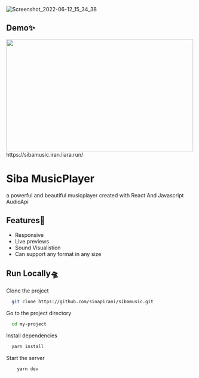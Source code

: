 ![Screenshot_2022-06-12_15_34_38](https://user-images.githubusercontent.com/44531109/173252599-8c9c17aa-0fea-4fa0-b338-29e679f1eeea.png)

## Demo✨
<img src='https://user-images.githubusercontent.com/44531109/173253532-7ba7d1d1-7ee9-4f8c-801a-a766d0a8ffa7.gif' width=500 height=300/>
https://sibamusic.iran.liara.run/

# Siba MusicPlayer

a powerful and beautiful musicplayer created with React And Javascript AudioApi




## Features🎉

- Responsive
- Live previews
- Sound Visualistion
- Can support any format in any size


## Run Locally🛸

Clone the project

```bash
  git clone https://github.com/sinapirani/sibamusic.git
```

Go to the project directory

```bash
  cd my-project
```

Install dependencies

```bash
  yarn install
```

Start the server

```bash
    yarn dev 
```


